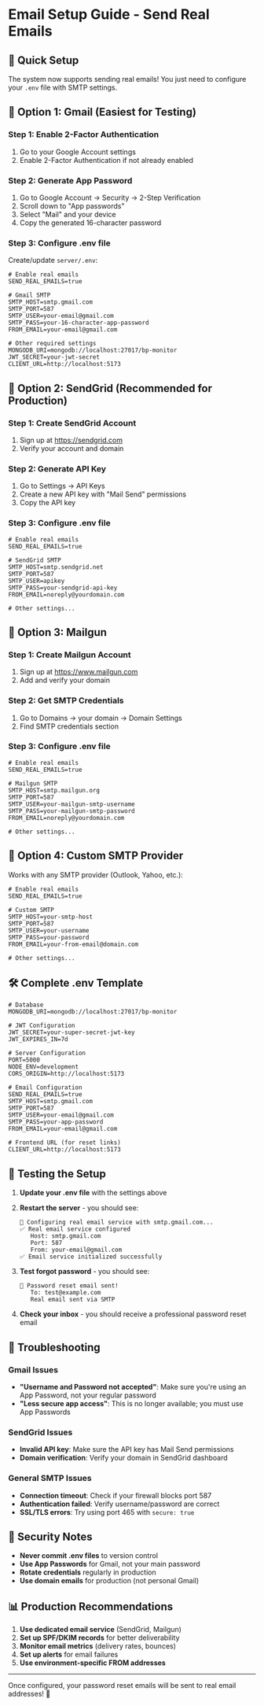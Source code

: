 # Email Setup Guide - Send Real Emails

## 🚀 Quick Setup

The system now supports sending real emails! You just need to configure your `.env` file with SMTP settings.

## 📧 **Option 1: Gmail (Easiest for Testing)**

### Step 1: Enable 2-Factor Authentication
1. Go to your Google Account settings
2. Enable 2-Factor Authentication if not already enabled

### Step 2: Generate App Password
1. Go to Google Account → Security → 2-Step Verification
2. Scroll down to "App passwords"
3. Select "Mail" and your device
4. Copy the generated 16-character password

### Step 3: Configure .env file
Create/update `server/.env`:
```env
# Enable real emails
SEND_REAL_EMAILS=true

# Gmail SMTP
SMTP_HOST=smtp.gmail.com
SMTP_PORT=587
SMTP_USER=your-email@gmail.com
SMTP_PASS=your-16-character-app-password
FROM_EMAIL=your-email@gmail.com

# Other required settings
MONGODB_URI=mongodb://localhost:27017/bp-monitor
JWT_SECRET=your-jwt-secret
CLIENT_URL=http://localhost:5173
```

## 📧 **Option 2: SendGrid (Recommended for Production)**

### Step 1: Create SendGrid Account
1. Sign up at https://sendgrid.com
2. Verify your account and domain

### Step 2: Generate API Key
1. Go to Settings → API Keys
2. Create a new API key with "Mail Send" permissions
3. Copy the API key

### Step 3: Configure .env file
```env
# Enable real emails
SEND_REAL_EMAILS=true

# SendGrid SMTP
SMTP_HOST=smtp.sendgrid.net
SMTP_PORT=587
SMTP_USER=apikey
SMTP_PASS=your-sendgrid-api-key
FROM_EMAIL=noreply@yourdomain.com

# Other settings...
```

## 📧 **Option 3: Mailgun**

### Step 1: Create Mailgun Account
1. Sign up at https://www.mailgun.com
2. Add and verify your domain

### Step 2: Get SMTP Credentials
1. Go to Domains → your domain → Domain Settings
2. Find SMTP credentials section

### Step 3: Configure .env file
```env
# Enable real emails
SEND_REAL_EMAILS=true

# Mailgun SMTP
SMTP_HOST=smtp.mailgun.org
SMTP_PORT=587
SMTP_USER=your-mailgun-smtp-username
SMTP_PASS=your-mailgun-smtp-password
FROM_EMAIL=noreply@yourdomain.com

# Other settings...
```

## 📧 **Option 4: Custom SMTP Provider**

Works with any SMTP provider (Outlook, Yahoo, etc.):

```env
# Enable real emails
SEND_REAL_EMAILS=true

# Custom SMTP
SMTP_HOST=your-smtp-host
SMTP_PORT=587
SMTP_USER=your-username
SMTP_PASS=your-password
FROM_EMAIL=your-from-email@domain.com

# Other settings...
```

## 🛠️ **Complete .env Template**

```env
# Database
MONGODB_URI=mongodb://localhost:27017/bp-monitor

# JWT Configuration
JWT_SECRET=your-super-secret-jwt-key
JWT_EXPIRES_IN=7d

# Server Configuration
PORT=5000
NODE_ENV=development
CORS_ORIGIN=http://localhost:5173

# Email Configuration
SEND_REAL_EMAILS=true
SMTP_HOST=smtp.gmail.com
SMTP_PORT=587
SMTP_USER=your-email@gmail.com
SMTP_PASS=your-app-password
FROM_EMAIL=your-email@gmail.com

# Frontend URL (for reset links)
CLIENT_URL=http://localhost:5173
```

## 🔧 **Testing the Setup**

1. **Update your .env file** with the settings above
2. **Restart the server** - you should see:
   ```
   📧 Configuring real email service with smtp.gmail.com...
   ✅ Real email service configured
      Host: smtp.gmail.com
      Port: 587
      From: your-email@gmail.com
   ✅ Email service initialized successfully
   ```

3. **Test forgot password** - you should see:
   ```
   📧 Password reset email sent!
      To: test@example.com
      Real email sent via SMTP
   ```

4. **Check your inbox** - you should receive a professional password reset email

## 🚨 **Troubleshooting**

### Gmail Issues
- **"Username and Password not accepted"**: Make sure you're using an App Password, not your regular password
- **"Less secure app access"**: This is no longer available; you must use App Passwords

### SendGrid Issues
- **Invalid API key**: Make sure the API key has Mail Send permissions
- **Domain verification**: Verify your domain in SendGrid dashboard

### General SMTP Issues
- **Connection timeout**: Check if your firewall blocks port 587
- **Authentication failed**: Verify username/password are correct
- **SSL/TLS errors**: Try using port 465 with `secure: true`

## 🔐 **Security Notes**

- **Never commit .env files** to version control
- **Use App Passwords** for Gmail, not your main password
- **Rotate credentials** regularly in production
- **Use domain emails** for production (not personal Gmail)

## 📊 **Production Recommendations**

1. **Use dedicated email service** (SendGrid, Mailgun)
2. **Set up SPF/DKIM records** for better deliverability
3. **Monitor email metrics** (delivery rates, bounces)
4. **Set up alerts** for email failures
5. **Use environment-specific FROM addresses**

---

Once configured, your password reset emails will be sent to real email addresses! 🎉
